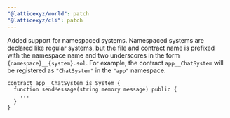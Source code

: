 ```yaml
---
"@latticexyz/world": patch
"@latticexyz/cli": patch
---
```


Added support for namespaced systems. Namespaced systems are declared like regular systems, but the file and contract name is prefixed with the namespace name and two underscores in the form `{namespace}__{system}.sol`. For example, the contract `app__ChatSystem` will be registered as `"ChatSystem"` in the `"app"` namespace.

```solidity
contract app__ChatSystem is System {
  function sendMessage(string memory message) public {
    ...
  }
}
```
